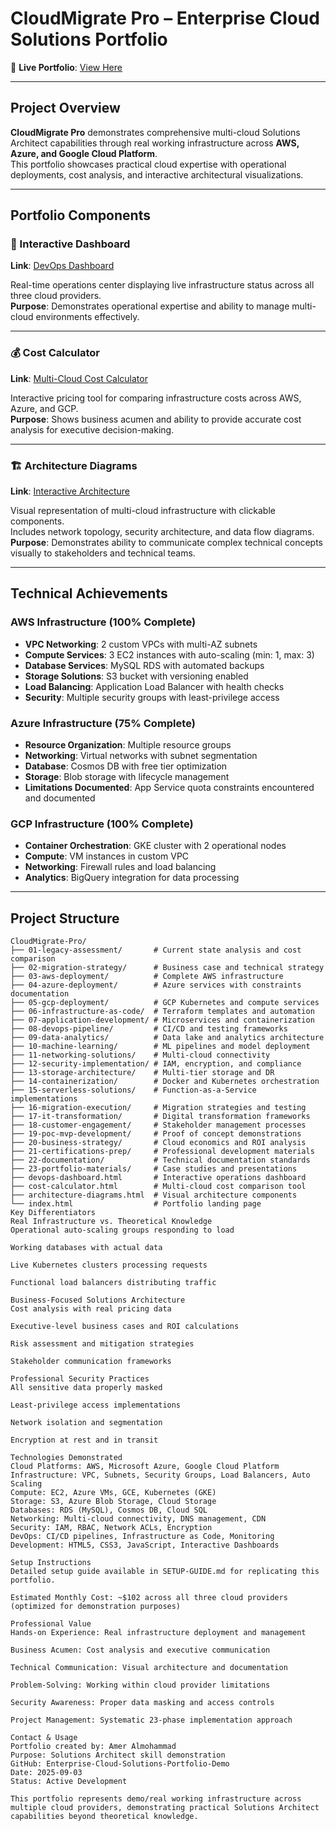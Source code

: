 # CloudMigrate Pro – Enterprise Cloud Solutions Portfolio

🚀 **Live Portfolio**: [View Here](https://enterprise-cloud-solutions-portfoli.vercel.app/)

---

## Project Overview

**CloudMigrate Pro** demonstrates comprehensive multi-cloud Solutions Architect capabilities through real working infrastructure across **AWS, Azure, and Google Cloud Platform**.  
This portfolio showcases practical cloud expertise with operational deployments, cost analysis, and interactive architectural visualizations.

---

## Portfolio Components

### 🎯 Interactive Dashboard
**Link**: [DevOps Dashboard](https://enterprise-cloud-solutions-portfoli.vercel.app/devops-dashboard.html)  

Real-time operations center displaying live infrastructure status across all three cloud providers.  
**Purpose**: Demonstrates operational expertise and ability to manage multi-cloud environments effectively.

---

### 💰 Cost Calculator
**Link**: [Multi-Cloud Cost Calculator](https://enterprise-cloud-solutions-portfoli.vercel.app/cost-calculator.html)  

Interactive pricing tool for comparing infrastructure costs across AWS, Azure, and GCP.  
**Purpose**: Shows business acumen and ability to provide accurate cost analysis for executive decision-making.

---

### 🏗️ Architecture Diagrams
**Link**: [Interactive Architecture](https://enterprise-cloud-solutions-portfoli.vercel.app/architecture-diagrams.html)  

Visual representation of multi-cloud infrastructure with clickable components.  
Includes network topology, security architecture, and data flow diagrams.  
**Purpose**: Demonstrates ability to communicate complex technical concepts visually to stakeholders and technical teams.

---

## Technical Achievements

### AWS Infrastructure (100% Complete)
- **VPC Networking**: 2 custom VPCs with multi-AZ subnets
- **Compute Services**: 3 EC2 instances with auto-scaling (min: 1, max: 3)
- **Database Services**: MySQL RDS with automated backups
- **Storage Solutions**: S3 bucket with versioning enabled
- **Load Balancing**: Application Load Balancer with health checks
- **Security**: Multiple security groups with least-privilege access

### Azure Infrastructure (75% Complete)
- **Resource Organization**: Multiple resource groups
- **Networking**: Virtual networks with subnet segmentation
- **Database**: Cosmos DB with free tier optimization
- **Storage**: Blob storage with lifecycle management
- **Limitations Documented**: App Service quota constraints encountered and documented

### GCP Infrastructure (100% Complete)
- **Container Orchestration**: GKE cluster with 2 operational nodes
- **Compute**: VM instances in custom VPC
- **Networking**: Firewall rules and load balancing
- **Analytics**: BigQuery integration for data processing

---

## Project Structure

```text
CloudMigrate-Pro/
├── 01-legacy-assessment/       # Current state analysis and cost comparison
├── 02-migration-strategy/      # Business case and technical strategy
├── 03-aws-deployment/          # Complete AWS infrastructure
├── 04-azure-deployment/        # Azure services with constraints documentation
├── 05-gcp-deployment/          # GCP Kubernetes and compute services
├── 06-infrastructure-as-code/  # Terraform templates and automation
├── 07-application-development/ # Microservices and containerization
├── 08-devops-pipeline/         # CI/CD and testing frameworks
├── 09-data-analytics/          # Data lake and analytics architecture
├── 10-machine-learning/        # ML pipelines and model deployment
├── 11-networking-solutions/    # Multi-cloud connectivity
├── 12-security-implementation/ # IAM, encryption, and compliance
├── 13-storage-architecture/    # Multi-tier storage and DR
├── 14-containerization/        # Docker and Kubernetes orchestration
├── 15-serverless-solutions/    # Function-as-a-Service implementations
├── 16-migration-execution/     # Migration strategies and testing
├── 17-it-transformation/       # Digital transformation frameworks
├── 18-customer-engagement/     # Stakeholder management processes
├── 19-poc-mvp-development/     # Proof of concept demonstrations
├── 20-business-strategy/       # Cloud economics and ROI analysis
├── 21-certifications-prep/     # Professional development materials
├── 22-documentation/           # Technical documentation standards
├── 23-portfolio-materials/     # Case studies and presentations
├── devops-dashboard.html       # Interactive operations dashboard
├── cost-calculator.html        # Multi-cloud cost comparison tool
├── architecture-diagrams.html  # Visual architecture components
└── index.html                  # Portfolio landing page
Key Differentiators
Real Infrastructure vs. Theoretical Knowledge
Operational auto-scaling groups responding to load

Working databases with actual data

Live Kubernetes clusters processing requests

Functional load balancers distributing traffic

Business-Focused Solutions Architecture
Cost analysis with real pricing data

Executive-level business cases and ROI calculations

Risk assessment and mitigation strategies

Stakeholder communication frameworks

Professional Security Practices
All sensitive data properly masked

Least-privilege access implementations

Network isolation and segmentation

Encryption at rest and in transit

Technologies Demonstrated
Cloud Platforms: AWS, Microsoft Azure, Google Cloud Platform
Infrastructure: VPC, Subnets, Security Groups, Load Balancers, Auto Scaling
Compute: EC2, Azure VMs, GCE, Kubernetes (GKE)
Storage: S3, Azure Blob Storage, Cloud Storage
Databases: RDS (MySQL), Cosmos DB, Cloud SQL
Networking: Multi-cloud connectivity, DNS management, CDN
Security: IAM, RBAC, Network ACLs, Encryption
DevOps: CI/CD pipelines, Infrastructure as Code, Monitoring
Development: HTML5, CSS3, JavaScript, Interactive Dashboards

Setup Instructions
Detailed setup guide available in SETUP-GUIDE.md for replicating this portfolio.

Estimated Monthly Cost: ~$102 across all three cloud providers (optimized for demonstration purposes)

Professional Value
Hands-on Experience: Real infrastructure deployment and management

Business Acumen: Cost analysis and executive communication

Technical Communication: Visual architecture and documentation

Problem-Solving: Working within cloud provider limitations

Security Awareness: Proper data masking and access controls

Project Management: Systematic 23-phase implementation approach

Contact & Usage
Portfolio created by: Amer Almohammad
Purpose: Solutions Architect skill demonstration
GitHub: Enterprise-Cloud-Solutions-Portfolio-Demo
Date: 2025-09-03
Status: Active Development

This portfolio represents demo/real working infrastructure across multiple cloud providers, demonstrating practical Solutions Architect capabilities beyond theoretical knowledge.
